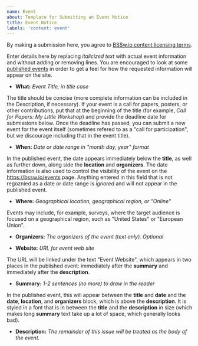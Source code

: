 ```yaml
---
name: Event
about: Template for Submitting an Event Notice 
title: Event Notice
labels: 'content: event'
---
```

By making a submission here, you agree to [BSSw.io content licensing terms](../../TERMS.md).

Enter details here by replacing *italicized text* with actual event information and without adding or removing lines.  You are encouraged to look at some [published events](https://bssw.io/events) in order to get a feel for how the requested information will appear on the site.

* **What:** *Event Title, in title case*

The title should be concise (more complete information can be included in the Description, if necessary).  If your event is a call for papers, posters, or other contributions, put that at the beginning of the title (for example, *Call for Papers: My Little Workshop*) and provide the deadline date for submissions below.  Once the deadline has passed, you can submit a new event for the event itself (sometimes refered to as a "call for participation", but we discourage including that in the event title).

* **When:** *Date or date range in "month day, year" format*

In the published event, the date appears immediately below the **title**, as well as further down, along side the **location** and **organizers**.  The date information is also used to control the visibility of the event on the <https://bssw.io/events> page.  Anything entered in this field that is not regoznied as a date or date range is *ignored* and will not appear in the published event.

* **Where:** *Geographical location, geographical region, or "Online"*

Events may include, for example, surveys, where the target audience is focused on a geographical region, such as "United States" or "European Union".

* **Organizers:** *The organizers of the event (text only).  Optional*

* **Website:** *URL for event web site*

The URL will be linked under the text "Event Website", which appears in two places in the published event: immediately after the **summary** and immediately after the **description**.

* **Summary:** *1-2 sentences (no more) to draw in the reader*

In the published event, this will appear between the **title** and **date** and the **date**, **location**, and **organizers** block, which is above the **description**.  It is styled in a font that is in between the **title** and the **description** in size (which makes long **summary** text take up a lot of space, which generally looks bad).

* **Description:** *The remainder of this issue will be treated as the body of the event.*

